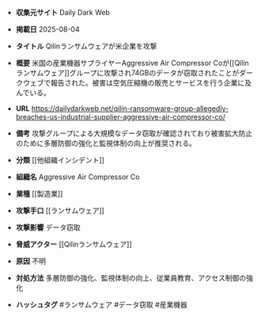 - **収集元サイト**
Daily Dark Web

- **掲載日**
2025-08-04

- **タイトル**
Qilinランサムウェアが米企業を攻撃

- **概要**
米国の産業機器サプライヤーAggressive Air Compressor Coが[[Qilinランサムウェア]]グループに攻撃され74GBのデータが窃取されたことがダークウェブで報告された。被害は空気圧縮機の販売とサービスを行う企業に及んでいる。

- **URL**
https://dailydarkweb.net/qilin-ransomware-group-allegedly-breaches-us-industrial-supplier-aggressive-air-compressor-co/

- **備考**
攻撃グループによる大規模なデータ窃取が確認されており被害拡大防止のために多層防御の強化と監視体制の向上が推奨される。

- **分類**
[[他組織インシデント]]

- **組織名**
Aggressive Air Compressor Co

- **業種**
[[製造業]]

- **攻撃手口**
[[ランサムウェア]]

- **攻撃影響**
データ窃取

- **脅威アクター**
[[Qilinランサムウェア]]

- **原因**
不明

- **対処方法**
多層防御の強化、監視体制の向上、従業員教育、アクセス制御の強化

- **ハッシュタグ**
#ランサムウェア #データ窃取 #産業機器
